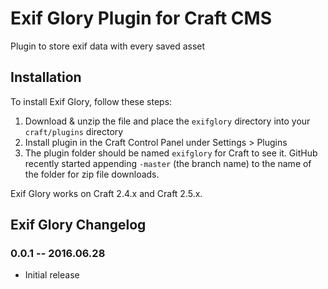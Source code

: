 # Exif Glory Plugin for Craft CMS

Plugin to store exif data with every saved asset

## Installation

To install Exif Glory, follow these steps:

1. Download & unzip the file and place the `exifglory` directory into your `craft/plugins` directory
2. Install plugin in the Craft Control Panel under Settings > Plugins
3. The plugin folder should be named `exifglory` for Craft to see it.  GitHub recently started appending `-master` (the branch name) to the name of the folder for zip file downloads.

Exif Glory works on Craft 2.4.x and Craft 2.5.x.

## Exif Glory Changelog

### 0.0.1 -- 2016.06.28

* Initial release